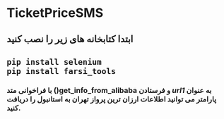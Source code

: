 # TicketPriceSMS
## ابتدا کتابخانه های زیر را نصب کنید 
``` pip install selenium ```  
``` pip install farsi_tools ```
---
### با فراخوانی متد **()get_info_from_alibaba**  و فرستادن *url1* به عنوان پارامتر می توانید اطلاعات ارزان ترین پرواز تهران به استانبول را دریافت کنید.
``` get_info_from_alibaba(url2) \







